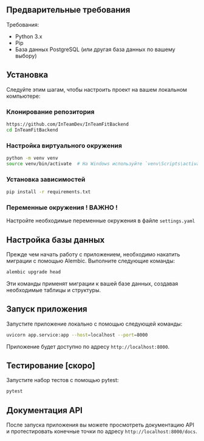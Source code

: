 ## Предварительные требования

Требования:
- Python 3.x
- Pip
- База данных PostgreSQL (или другая база данных по вашему выбору)

## Установка

Следуйте этим шагам, чтобы настроить проект на вашем локальном компьютере:

### Клонирование репозитория

```bash
https://github.com/InTeamDev/InTeamFitBackend
cd InTeamFitBackend
```

### Настройка виртуального окружения

```bash
python -m venv venv
source venv/bin/activate  # На Windows используйте `venv\Scripts\activate`
```

### Установка зависимостей

```bash
pip install -r requirements.txt
```

### Переменные окружения ! ВАЖНО ! 

Настройте необходимые переменные окружения в файле `settings.yaml`

## Настройка базы данных

Прежде чем начать работу с приложением, необходимо накатить миграции с помощью Alembic. Выполните следующие команды:

```bash
alembic upgrade head
```

Эти команды применят миграции к вашей базе данных, создавая необходимые таблицы и структуры.

## Запуск приложения

Запустите приложение локально с помощью следующей команды:

```bash
uvicorn app.service:app --host=localhost --port=8000
```

Приложение будет доступно по адресу `http://localhost:8000`.

## Тестирование [скоро]

Запустите набор тестов с помощью pytest:

```bash
pytest
```

## Документация API

После запуска приложения вы можете просмотреть документацию API и протестировать конечные точки по адресу `http://localhost:8000/docs`.

